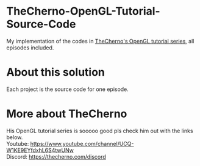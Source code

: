 # TheCherno-OpenGL-Tutorial-Source-Code
My implementation of the codes in [TheCherno's OpenGL tutorial series](https://www.youtube.com/watch?v=W3gAzLwfIP0&list=PLlrATfBNZ98foTJPJ_Ev03o2oq3-GGOS2), all episodes included.
# About this solution
Each project is the source code for one episode.
# More about TheCherno
His OpenGL tutorial series is sooooo good pls check him out with the links below.  
Youtube: https://www.youtube.com/channel/UCQ-W1KE9EYfdxhL6S4twUNw  
Discord: https://thecherno.com/discord
